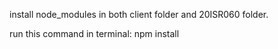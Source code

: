 install node_modules in both client folder and 20ISR060 folder.

run this command in terminal: npm install
